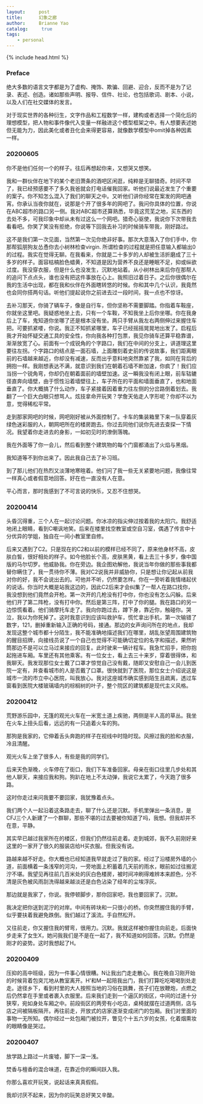 ```yaml
---
layout:     post
title:      幻象之廊
author:     Brianne Yao
catalog: 	 true
tags:
    - personal
---
```

{% include head.html %}

### Preface

绝大多数的语言文字都是为了虚构、掩饰、欺骗、回避、迎合，反而不是为了记录、表述、创造。诸如那些声明、报导、信件、社论，也包括歌词、剧本、小说，以及人们在社交媒体的发言。

对于现实世界的各种衍生，文字作品和工程数学一样，建构或者选择一个简化后的理想模型，把人物和事件像代入变量一样融进这个模型框架之中。有人想要表述她但无能为力，因此美化或者丑化会来得更容易，就像数学模型中omit掉各种因素一样。



### 20200605

你不是他们任何一个的样子。往后再想起你来，又想哭又想笑。

我和一群伙伴在地下的某个老旧萧条的酒吧区闲逛，纯粹是无聊猎奇。时间不早了，我已经预感要不了多久我爸就会打电话催我回家。听他们说最近发生了个重要的案子。你不知怎么混入了我们的聊天之中。又听他们讲你经常在案发的网吧通宵。你承认当夜你就在，说那是个开了很多年的网吧了。我问你具体的位置，你说在ABC超市的路口另一侧。我对ABC超市还算熟悉，毕竟这荒芜之地，买东西的去处不多，可我印象中却从未有过这么一个网吧。猎奇心驱使，我说你下次带我去看看吧。你笑了笑没有拒绝，你说等下回我去补习的时候骑车带我，刚好路过。

这不是我们第一次见面，当然第一次见你绝非好事。那次大意落入了你们手中，你那帮狐朋狗友怂恿你去小树林检查virgin. 所谓检查的过程就是把任意输入都输出0的过程。我实在觉得无聊。在我看来，你就是二十多岁的人却被生活折磨成了三十多岁的样子。面容枯槁脸色蜡黄，不知道是因为营养不良还是睡眠不足，抑或纵欲过度。我没穿衣服，但是什么也没发生，沉默地站着。从小树林出来后你在那帮人的追问下点点头，谁也没有把这件事放在心上。我照旧过着日子。之后你很偶尔在我的生活中出现，都在我和伙伴在外面瞎转悠的时候。你和其中几个认识，我竟然也会同你搭两句话。听他们提起说你之前进去过一段时间，我一点也不惊讶。

去补习那天，你骑了辆车子，像是自行车，但你坚称不需要脚踏。你指着车鞍座，你就坐这里吧。我疑惑地坐上去，只有一个车鞍，不知我坐上后你坐哪。你在我身后上了车，鬼知道你坐哪了还是根本没有坐。两只手臂从我左右两侧伸过来握住车把。可要抓紧喽，你说。我正不知抓紧哪里，车子已经摇摇晃晃地出发了。启程后我才开始怀疑交通工具的安全性，你向我各种打包票，我见你骑车还算平稳靠谱，渐渐放宽了心。前面有一个成锐角的个字路口，我们在中间的分支上，讲道理这里要往左拐。个字路口的结点是一面石墙，上面雕刻着史前的传说故事，我们距离眼前的石墙越来越近，你却没有减速，反而出乎意料地突然靠紧了我，如同在背后的拥抱一样。我刚想表达不满，就意识到我们在朝着石墙不断加速，你疯了！我们应当拐一个锐角弯，你却仍在朝着面前的墙壁加速。这一瞬我没有闭上眼，前车轱辘径直奔向墙壁，由于惯性沿着墙壁往上，车子所在的平面和墙面垂直了，也和地面垂直了。你大概搞了什么动作，车子紧接着因着重力往左侧的分岔路倒着划去。我翻了一个巨大白眼只想骂人。炫技拿命开玩笑？学詹天佑走人字形呢？你却不以为意，觉得稀松平常。

走到那家网吧的时候，网吧刚好被从外面控制了。卡车的集装箱里下来一队穿着灰绿色迷彩服的人，朝网吧所在的楼房跑去。你过去同他们说你先进去查探一下情况。我望着你走进去的身影，一如初见时的潦倒落魄。

我在外面等了你一会儿，然后看到整个建筑物的每个门窗都涌出了火焰与黑烟。

我知道等不到你出来了。因此我自己去了补习班。

到了那儿他们在热烈又淡薄地寒暄着。他们问了我一些无关紧要地问题，我像往常一样真心或者假意地回答。好在也一直没有人在意。

平心而言，那时我感到了不可言说的快乐，又忍不住想哭。



### 20200414

头昏沉得重，三个人在一起讨论问题。你冰凉的指尖伸过按着我的太阳穴。我舒适地闭上眼睛，看到C嘲讽地笑。后来在楼里找空教室或空自习室，偶遇了传言中十分优异的学姐，独自在一间小教室里自修。

后来又遇到了C2。只是现在的C2和以前的模样已经不同了，原来他身材不高，皮肤白皙，很好相处的样子。如今他脸长个高，皮肤黑黄，看上去三十多岁，像中国版的马尔切罗。他威胁我。你在旁边。我企图劝解他，我说当年你做的那些事我都替你瞒住了，我一贯待你不薄。我对C2说我并非威胁你，只是想让你记起从前我对你的好，我不会说出去的。可他并不听，仍然要怎样。你在一旁听着我情绪起伏的说话。你当时大概是站我这边的，因此C2后来才会纠集了一帮人在路口找你，我没想到他们竟然会开枪。第一次开的几枪没有打中你，你也没有怎么闪躲。后来他们开了第二阵枪，没有打中你。然后是第三阵，打中了你的腿。我在路口的另一边惊慌看着。他们骑摩托车走了。我向你跑过去，蹲下身，靠近你，触碰你。哭泣，我以为你死掉了。这时我意识到应该叫救护车，慌忙拿出手机，第一次输错了数字，121，删掉重新输入正确的号码，接通。那边的女声询问所在的地点，我却发现这整个城市都十分陌生，我不能准确地描述我们在哪里，胡乱张望周围建筑物的醒目招牌，向接线员说了一个自己也觉得不可能确切定位的名字和描述，果然听筒那边不是可以立马过来接应的回复。此时驶来一辆计程车。我急忙招手，把你抱起拖进车厢。车里还有其他乘客。有一位女士，看上去三十来岁，穿着很得体，和我聊天。我发现那位女士戴了口罩才惊觉自己没有戴，随即又安慰自己一会儿到医院一定有，并查看城市的人是否戴了口罩。很快就到了医院，那位女士介绍说这是城市一流的市立中心医院，叫我放心。我对这座城市确实感到陌生且疏离，透过车窗看到医院大楼玻璃墙内的棕榈树的叶子，整个院区的建筑都是现代主义风格。



### 20200412 

荒野游乐园中，无篷的观光火车在一米宽土道上疾驰，两侧是半人高的草丛。我坐在火车上扭头后看，远远的有一只追着火车的狗。

那狗是我家的，它伸着舌头奔跑的样子在视线中时隐时现。风擦过我的脸和衣服，冷且清醒。

观光火车上坐了很多人，有些是我的同学们。

后来天色渐晚，火车停在了街口，我们下车准备回家。母亲在街口往里几步处和其他人聊天，来接应我和狗。狗趴在地上不太动弹，我说它太累了，今天跑了很多路。

这时你走过来问我要不要回家，我犹豫着点头。

我们两个人一起沿着这条路走去，聊了什么还是沉默。手机里弹出一条消息，是CFJ三个人新建了一个群聊，那些不堪的过去要被你知道了吗，我想。但我却并不在意，平静。

其实早已越过我家所在的楼区，但我们仍然往前走着。走到城郊，我不久前刚好来这里的一家开了很久的服装店给H买衣服。但我没有说。

路越来越不好走。你大概也已经知道我早就走过了我的家。经过了沿楼房外墙的小道，前面横着一条浅窄的河沟，一旁地面上积蓄着几天前的雨水，眼前如过往搬泥泞不堪。我望见再往前几百米处的灰白色楼房，被时间冲刷得难辨本来颜色，分不清是灰色被风雨刮洗得越来越淡还是白色沾染了经年的尘埃浮灰。

那边就是我家了，你说。我停顿脚步，那你回家吧，我也要回家了。沉默。

我决定把你送到泥泞的对岸。中间有砖块和一只很小的桥。你突然握住我的手臂，似乎要扶着我避免跌倒。我们越过了溪流。手自然松开。

又往前走，你又握住我的臂弯，很用力。沉默。我就这样被你握住向前走。后面快步走来了女生X，她问我我们是不是在一起了，我不知道如何回答。沉默。仍然是刚才的姿势。这时我想起了H。



### 20200409

压抑的高中班级，因为一件事心情很糟。N让我出门走走散心。我在晚自习刚开始的时候背着包突兀地从教室离开。H'和M一起陪我出门，我们打算吃吃喝喝到处走走。途径乡下，看到村里的大人按照当地的习俗在跳舞，孩子们在放鞭炮，点燃之后仍然拿在手里或者裹入衣服里。后来我们走到一个逼仄的街区，中间的过道十分狭窄，宛如身处车厢之中。前段街区的两旁有小吃店，桌椅就摆在过道两侧，店与店之间被隔板隔开。再往前走，开放式的店家逐渐变成闭门的包厢。我们对里面的事物一无所知。偶尔经过一处包厢门被拉开，瞥见个十五六岁的女孩，化着烟熏妆的眼睛像是哭过。



### 20200407

放学路上路过一片废墟，脚下一深一浅。

焚香与檀香的混合味道，在靠近你的瞬间跃入我。

你那么喜欢开玩笑，说起话来真真假假。

我却讨厌不起来，因为你的玩笑总好笑又辛酸。

